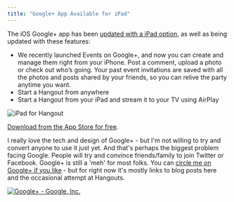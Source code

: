 ```yaml
---
title: "Google+ App Available for iPad"
---
```

<p>The iOS Google+ app has been <a href="https://googleblog.blogspot.ca/2012/07/google-app-for-ipad-available-now-in.html">updated with a iPad option</a>, as well as being updated with these features:</p>
<ul>
<li>We recently launched Events on Google+, and now you can create and manage them right from your iPhone. Post a comment, upload a photo or check out who’s going. Your past event invitations are saved with all the photos and posts shared by your friends, so you can relive the party anytime you want.</li>
<li>Start a Hangout from anywhere</li>
<li>Start a Hangout from your iPad and stream it to your TV using AirPlay</li>
</ul>
<p><img src="https://chrisenns.com/wp-content/uploads/2012/07/03_ipad-hangout_landscape.png" alt="iPad for Hangout" title="iPad for Hangout" class="aligncenter size-full wp-image-20548" /></p>
<p><a href="https://click.linksynergy.com/fs-bin/stat?id=6PFrOqNV4B8&offerid=146261&type=3&subid=0&tmpid=1826&RD_PARM1=http%253A%252F%252Fitunes.apple.com%252Fca%252Fapp%252Fgoogle%252B%252Fid447119634%253Fmt%253D8%2526uo%253D4%2526partnerId%253D30" target="itunes_store">Download from the App Store for free</a>.</p>
<p>I really love the tech and design of Google+ - but I'm not willing to try and convert anyone to use it just yet. And that's perhaps the biggest problem facing Google. People will try and convince friends/family to join Twitter or Facebook. Google+ is still a 'meh' for most folks. You can <a href="https://plus.google.com/118123290386382463789/">circle me on Google+ if you like</a> - but for right now it's mostly links to blog posts here and the occasional attempt at Hangouts.</p>
<p><a href="https://click.linksynergy.com/fs-bin/stat?id=6PFrOqNV4B8&offerid=146261&type=3&subid=0&tmpid=1826&RD_PARM1=http%253A%252F%252Fitunes.apple.com%252Fca%252Fapp%252Fgoogle%252B%252Fid447119634%253Fmt%253D8%2526uo%253D4%2526partnerId%253D30" target="itunes_store"><img src="https://r.mzstatic.com/images/web/linkmaker/badge_appstore-lrg.gif" alt="Google+ - Google, Inc." style="border: 0;"/></a></p>
